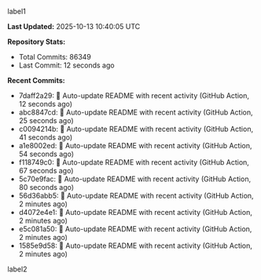 
label1 
<!-- ACTIVITY_START -->
**Last Updated:** 2025-10-13 10:40:05 UTC

**Repository Stats:**
- Total Commits: 86349
- Last Commit: 12 seconds ago

**Recent Commits:**
- 7daff2a29: 🤖 Auto-update README with recent activity (GitHub Action, 12 seconds ago)
- abc8847cd: 🤖 Auto-update README with recent activity (GitHub Action, 25 seconds ago)
- c0094214b: 🤖 Auto-update README with recent activity (GitHub Action, 41 seconds ago)
- a1e8002ed: 🤖 Auto-update README with recent activity (GitHub Action, 54 seconds ago)
- f118749c0: 🤖 Auto-update README with recent activity (GitHub Action, 67 seconds ago)
- 5c70e9fac: 🤖 Auto-update README with recent activity (GitHub Action, 80 seconds ago)
- 56d36abb5: 🤖 Auto-update README with recent activity (GitHub Action, 2 minutes ago)
- d4072e4e1: 🤖 Auto-update README with recent activity (GitHub Action, 2 minutes ago)
- e5c081a50: 🤖 Auto-update README with recent activity (GitHub Action, 2 minutes ago)
- 1585e9d58: 🤖 Auto-update README with recent activity (GitHub Action, 2 minutes ago)
<!-- ACTIVITY_END -->

label2
